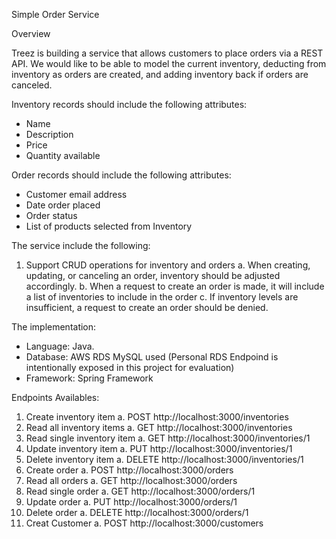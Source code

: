 Simple Order Service

Overview

Treez is building a service that allows customers to place orders via a REST API. We would like to be able to model the current inventory, deducting from inventory as orders are created, and adding inventory back if orders are canceled.

Inventory records should include the following attributes:

* Name
* Description
* Price
* Quantity available

Order records should include the following attributes:

* Customer email address
* Date order placed
* Order status
* List of products selected from Inventory

The service include the following:

1.	Support CRUD operations for inventory and orders
a.	When creating, updating, or canceling an order, inventory should be adjusted accordingly.
b.	When a request to create an order is made, it will include a list of inventories to include in the order
c.	If inventory levels are insufficient, a request to create an order should be denied.

The implementation:

* Language: Java.
* Database: AWS RDS MySQL used (Personal RDS Endpoind is intentionally exposed in this project for evaluation) 
* Framework: Spring Framework

Endpoints Availables: 

1.	Create inventory item
a.	POST http://localhost:3000/inventories
2.	Read all inventory items
a.	GET http://localhost:3000/inventories
3.	Read single inventory item
a.	GET http://localhost:3000/inventories/1
4.	Update inventory item
a.	PUT http://localhost:3000/inventories/1
5.	Delete inventory item
a.	DELETE http://localhost:3000/inventories/1
6.	Create order
a.	POST http://localhost:3000/orders
7.	Read all orders
a.	GET http://localhost:3000/orders
8.	Read single order
a.	GET http://localhost:3000/orders/1
9.	Update order
a.	PUT http://localhost:3000/orders/1
10.	Delete order
a.	DELETE http://localhost:3000/orders/1
11. Creat Customer
a.  POST http://localhost:3000/customers
